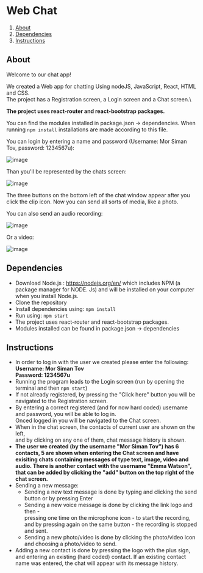 # Web Chat

1. [About](#About)
2. [Dependencies](#Dependencies)
3. [Instructions](#Instructions)

## About

Welcome to our chat app! 

We created a Web app for chatting Using nodeJS, JavaScript, React, HTML and CSS.\
The project has a Registration screen, a Login screen and a Chat screen.\

**The project uses react-router and react-bootstrap packages.**

You can find the modules installed in package.json -> dependencies. When running ```npm install``` installations are made according to this file.

You can login by entering a name and password (Username: Mor Siman Tov, password: 1234567u):

![image](https://github.com/morsimantov/Chat-App-Web/assets/92635551/ee853da3-64d7-4c87-a4d1-fb0eb421c32f)

Than you'll be represented by the chats screen:

![image](https://github.com/morsimantov/Chat-App-Web/assets/92635551/841e7c3a-e226-4858-bb8d-2de0b51a4025)

The three buttons on the bottom left of the chat window appear after you click the clip icon. Now you can send all sorts of media, like a photo.

You can also send an audio recording:

![image](https://github.com/morsimantov/Chat-App-Web/assets/92635551/2a8b3e70-31b9-4879-9d25-5ed311546570)

Or a video:

![image](https://github.com/morsimantov/Chat-App-Web/assets/92635551/2540b43c-ea55-4c25-bb9c-a7c15f626c97)



## Dependencies

* Download Node.js : https://nodejs.org/en/ which includes NPM (a package manager for NODE. Js) and will be installed on your computer when you install Node.js. 
* Clone the repository
* Install dependencies using:
  ```npm install```
* Run using:
  ```npm start```  
* The project uses react-router and react-bootstrap packages.
* Modules installed can be found in package.json -> dependencies


## Instructions

* In order to log in with the user we created please enter the following:\
**Username: Mor Siman Tov**\
**Password: 1234567u**
* Running the program leads to the Login screen (run by opening the terminal and then ```npm start```)
* If not already registered, by pressing the "Click here" button you will be navigated to the Registration screen.
* By entering a correct registered (and for now hard coded) username and password, you will be able to log in.\
  Onced logged in you will be navigated to the Chat screen.
* When in the chat screen, the contacts of current user are shown on the left,\
  and by clicking on any one of them, chat message history is shown.
* **The user we created (by the username "Mor Siman Tov") has 6 contacts, 5 are shown when entering the Chat screen and have exisiting chats containing messages of type text, image, video and audio. There is another contact with the username "Emma Watson", that can be added by clicking the "add" button on the top right of the chat screen.**  
* Sending a new message:
  * Sending a new text message is done by typing and clicking the send button or by pressing Enter
  * Sending a new voice message is done by clicking the link logo and then -\
    pressing one time on the microphone icon - to start the recording, and by pressing again on the same button - the recording is stopped and sent.
  * Sending a new photo/video is done by clicking the photo/video icon and choosing a photo/video to send.
* Adding a new contact is done by pressing the logo with the plus sign, and entering an existing (hard coded) contact. If an existing contact name was entered, the chat will appear with its message history.
